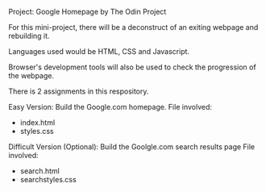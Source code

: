 Project: Google Homepage by The Odin Project

For this mini-project, there will be a deconstruct of an exiting webpage 
and rebuilding it. 

Languages used would be HTML, CSS and Javascript.

Browser's development tools will also be used to check the progression of 
the webpage.

There is 2 assignments in this respository.

Easy Version: Build the Google.com homepage.
File involved:
- index.html
- styles.css

Difficult Version (Optional): Build the Goolgle.com search results page
File involved:
- search.html
- searchstyles.css